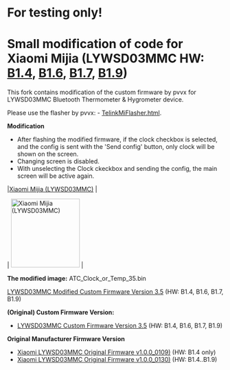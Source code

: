 # For testing only!

# Small modification of code for Xiaomi Mijia (LYWSD03MMC HW: [B1.4](https://github.com/pvvx/ATC_MiThermometer/tree/master/BoardPinout), [B1.6](https://github.com/pvvx/ATC_MiThermometer/issues/125), [B1.7](https://github.com/pvvx/ATC_MiThermometer/issues/145), [B1.9](https://github.com/pvvx/ATC_MiThermometer/issues/125))



This fork contains modification of the custom firmware by pvvx for LYWSD03MMC Bluetooth Thermometer & Hygrometer device.


Please use the flasher by pvvx: - [TelinkMiFlasher.html](https://pvvx.github.io/ATC_MiThermometer/TelinkMiFlasher.html).

**Modification**

* After flashing the modified firmware, if the clock checkbox is selected, and the config is sent with the 'Send config' button, only clock will be shown on the screen.
* Changing screen is disabled.
* With unselecting the Clock ckeckbox and sending the config, the main screen will be active again.

|[Xiaomi Mijia (LYWSD03MMC)](https://pvvx.github.io/ATC_MiThermometer) |

|  <img src="https://tasmota.github.io/docs/_media/bluetooth/LYWSD03MMC.png" alt="Xiaomi Mijia (LYWSD03MMC)" width="160"/> |  

**The modified image:** ATC_Clock_or_Temp_35.bin

[LYWSD03MMC Modified Custom Firmware Version 3.5](https://github.com/vekonyat/ATC_MiThermometer/raw/master/ATC_Clock_or_Temp_35.bin) (HW: B1.4, B1.6, B1.7, B1.9)


**(Original) Custom Firmware Version:**

* [LYWSD03MMC Custom Firmware Version 3.5](https://github.com/pvvx/ATC_MiThermometer/raw/master/ATC_V35a.bin) (HW: B1.4, B1.6, B1.7, B1.9)

**Original Manufacturer Firmware Version**

* [Xiaomi LYWSD03MMC Original Firmware v1.0.0_0109)](https://github.com/pvvx/ATC_MiThermometer/raw/master/Original_OTA_Xiaomi_LYWSD03MMC_v1.0.0_0109.bin) (HW: B1.4 only)
* [Xiaomi LYWSD03MMC Original Firmware v1.0.0_0130)](https://github.com/pvvx/ATC_MiThermometer/raw/master/Original_OTA_Xiaomi_LYWSD03MMC_v1.0.0_0130.bin) (HW: B1.4..B1.9)



